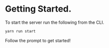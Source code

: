 # Getting Started.

To start the server run the following from the CLI.

```js
yarn run start
```

Follow the prompt to get started!